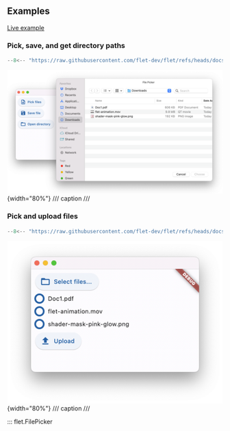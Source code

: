 ## Examples

[Live example](https://flet-controls-gallery.fly.dev/utility/filepicker)

### Pick, save, and get directory paths

```python
--8<-- "https://raw.githubusercontent.com/flet-dev/flet/refs/heads/docs/sdk/python/examples/controls/file-picker/pick-save-and-get-directory-path.py"
```

![pick-save-and-get-directory-path](https://raw.githubusercontent.com/flet-dev/flet/docs/sdk/python/examples/controls/file-picker/media/pick-save-and-get-directory-path.png){width="80%"}
/// caption
///


### Pick and upload files

```python
--8<-- "https://raw.githubusercontent.com/flet-dev/flet/refs/heads/docs/sdk/python/examples/controls/file-picker/pick-and-upload.py"
```

![pick-and-upload](https://raw.githubusercontent.com/flet-dev/flet/docs/sdk/python/examples/controls/file-picker/media/pick-and-upload.png){width="80%"}
/// caption
///

::: flet.FilePicker
